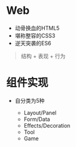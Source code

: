 # Web

- 动骨换血的HTML5
- 堪称整容的CSS3
- 逆天突袭的ES6

> 结构 + 表现 + 行为


# 组件实现

- 自分类为5种

  - Layout/Panel
  - Form/Data
  - Effects/Decoration
  - Tool
  - Game
